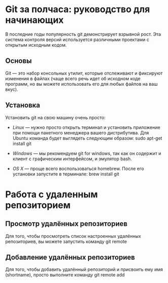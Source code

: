 # Git за полчаса: руководство для начинающих

В последние годы популярность git демонстрирует взрывной рост. Эта система контроля версий используется различными проектами с открытым исходным кодом.

## Основы

Git — это набор консольных утилит, которые отслеживают и фиксируют изменения в файлах (чаще всего речь идет об исходном коде программ, но вы можете использовать его для любых файлов на ваш вкус).

## Установка

Установить git на свою машину очень просто:

* *Linux* — нужно просто открыть терминал и установить приложение при помощи пакетного менеджера вашего дистрибутива. Для Ubuntu команда будет выглядеть следующим образом:
sudo apt-get install git

* *Windows* — мы рекомендуем git for windows, так как он содержит и клиент с графическим интерфейсом, и эмулятор bash.

* *OS X* — проще всего воспользоваться homebrew. После его установки запустите в терминале:
brew install git

# Работа с удаленным репозиторием

## Просмотр удалённых репозиториев

Для того, чтобы просмотреть список настроенных удалённых репозиториев, вы можете запустить команду git remote

## Добавление удалённых репозиториев

Для того, чтобы добавить удалённый репозиторий и присвоить ему имя (shortname), просто выполните команду git remote add <shortname> <url>